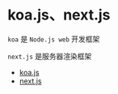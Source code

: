 <!--
 * @Author: SilvesterChiao
 * @Date: 2020-05-12 16:34:29
 * @LastEditors: SilvesterChiao
 * @LastEditTime: 2020-05-12 16:37:38
 -->

# koa.js、next.js

`koa` 是 `Node.js web` 开发框架

`next.js` 是服务器渲染框架

- [koa.js](/src/docs/koajs/index.md)
- [next.js](/src/docs/nextjs/index.md)